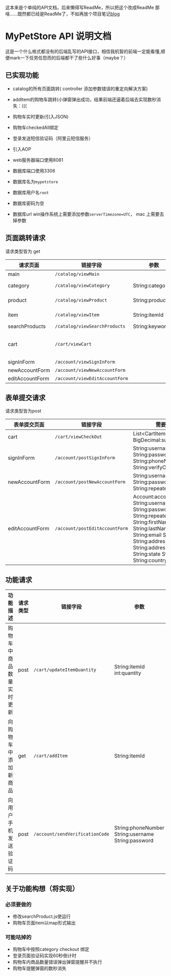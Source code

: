 这本来是个单纯的API文档，后来懒得写ReadMe，所以把这个改成ReadMe
那啥……既然都已经是ReadMe了，不如再放个项目笔记[blog]()

# MyPetStore API 说明文档
这是一个什么格式都没有的后端乱写的API接口，相信我机智的前端一定能看懂,顺便mark一下任劳任怨而的后端都干了些什么好事（maybe？）

## 已实现功能
- catalog的所有页面跳转( controller 添加参数错误的重定向解决方案)
- addItem的购物车跳转(小弹窗弹出成功，结果前端还逼着后端去实现数秒消失：(((
- 购物车实时更新(引入JSON)
- 购物车checkedAll绑定
- 登录发送短信验证码（阿里云短信服务）
- 引入AOP


- web服务器端口使用8081
- 数据库端口使用3306
- 数据库名为`mypetstore`
- 数据库用户名`root`
- 数据库密码为空
- 数据库url win操作系统上需要添加参数`serverTimezone=UTC`， mac 上需要去掉参数


## 页面跳转请求

请求类型皆为 get

|请求页面|链接字段|参数|需要数据|
|--- |---|---|---|
|main|`/catalog/viewMain`|||
|category|`/catalog/viewCategory`|String:categoryId|Category:category List\<Product\>productList|
|product|`/catalog/viewProduct`|String:productId|Product:product List\<Item\>itemList|
|item|`/catalog/viewItem`|String:itemId|Item:item Product:product int:itemQuantity|
|searchProducts|`/catalog/viewSearchProducts`|String:keyword|List\<Product\>:productList|
|cart|`/cart/viewCart`||Cart:cart int:cartItemNumber List\<CartItem\>cartItemList BigDecimal:subTol |
|signInForm|`/account/viewSignInForm`|||
|newAccountForm|`/account/viewNewAccountForm`|||
|editAccountForm|`/account/viewEditAccountForm`|||

## 表单提交请求
请求类型皆为post

|表单提交页面|链接字段|需要数据|
|---|---|---|
|cart|`/cart/viewCheckOut`|List\<CartItem\>:cartItemList BigDecimal:subTol|
|signInForm|`/account/postSignInForm`|String:username String:password String:phoneNumber String:verifyCode|
|newAccountForm|`/account/postNewAccountForm`|String:username String:password String:repeatedPassword|
|editAccountForm|`/account/postEditAccountForm`|Account:account String:username String:password String:repeatedPassword String:firstName String:lastName String:email String:phone String:address1 String:address2 String:city String:state String:zip String:country|

## 功能请求
|功能描述|请求类型|链接字段|参数|返回数据（JSON格式）|
|---|---|---|---|---|
|购物车中商品数量实时更新|post|`/cart/updateItemQuantity`|String:itemId int:quantity|int:quantity BigDecimal:totCost BigDecimal:subTol|
|向购物车中添加新商品|get|`/cart/addItem`|String:itemId||
|向用户手机发送验证码|post|`/account/sendVerificationCode`|String:phoneNumber String:username String:password||

## 关于功能构想（将实现）
### 必须要做的
- 修改searchProduct.js使运行
- 购物车页面item以map形式输出

### 可能咕掉的
- 购物车中按照category checkout 绑定
- 登录页面验证码实现60秒倒计时
- 购物车内商品数量错误弹出弹窗提醒并不执行
- 购物车提醒弹窗的数秒消失
